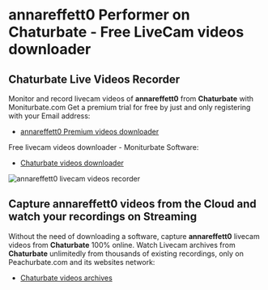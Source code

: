 # annareffett0 Performer on Chaturbate - Free LiveCam videos downloader

## Chaturbate Live Videos Recorder

Monitor and record livecam videos of **annareffett0** from **Chaturbate** with Moniturbate.com
Get a premium trial for free by just and only registering with your Email address:
* [annareffett0 Premium videos downloader](https://moniturbate.com/request-demo-licence-key.html)

Free livecam videos downloader - Moniturbate Software:
* [Chaturbate videos downloader](https://moniturbate.com/moniturbate-download-software.html)

![annareffett0 livecam videos recorder](https://peachurnet.com/templates/moniturbate-software.png)


## Capture annareffett0 videos from the Cloud and watch your recordings on Streaming

Without the need of downloading a software, capture **annareffett0** livecam videos from **Chaturbate** 100% online.
Watch Livecam archives from **Chaturbate** unlimitedly from thousands of existing recordings, only on Peachurbate.com and its websites network:
* [Chaturbate videos archives](https://peachurnet.com/)